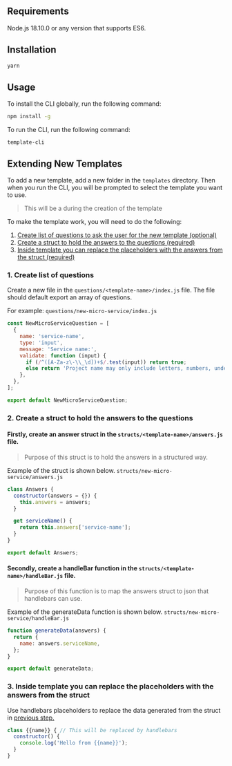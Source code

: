 ## Requirements
Node.js 18.10.0 or any version that supports ES6.

## Installation
```bash
yarn
```

## Usage
To install the CLI globally, run the following command:
```bash
npm install -g
```
 
To run the CLI, run the following command:
```
template-cli
```

## Extending New Templates

To add a new template, add a new folder in the `templates` directory. Then when you run the CLI, you will be prompted to select the template you want to use.
> This will be a <template-name> during the creation of the template

To make the template work, you will need to do the following:

1. [Create list of questions to ask the user for the new template (optional)](#1-create-list-of-questions)
2. [Create a struct to hold the answers to the questions (required)](#2-create-a-struct-to-hold-the-answers-to-the-questions)
3. [Inside template you can replace the placeholders with the answers from the struct (required)](#3-inside-template-you-can-replace-the-placeholders-with-the-answers-from-the-struct)

### 1. Create list of questions
Create a new file in the `questions/<template-name>/index.js` file. The file should default export an array of questions.

For example:
`questions/new-micro-service/index.js`
```javascript
const NewMicroServiceQuestion = [
  {
    name: 'service-name',
    type: 'input',
    message: 'Service name:',
    validate: function (input) {
      if (/^([A-Za-z\-\\_\d])+$/.test(input)) return true;
      else return 'Project name may only include letters, numbers, underscores and hashes.';
    },
  },
];

export default NewMicroServiceQuestion;
```

### 2. Create a struct to hold the answers to the questions

#### Firstly, create an **answer struct** in the `structs/<template-name>/answers.js` file.
> Purpose of this struct is to hold the answers in a structured way.

Example of the struct is shown below.
`structs/new-micro-service/answers.js`
```javascript
class Answers {
  constructor(answers = {}) {
    this.answers = answers;
  }

  get serviceName() {
    return this.answers['service-name'];
  }
}

export default Answers;
```


#### Secondly, create a **handleBar function** in the `structs/<template-name>/handleBar.js` file.
> Purpose of this function is to map the answers struct to json that handlebars can use.

Example of the generateData function is shown below.
`structs/new-micro-service/handleBar.js`
```javascript
function generateData(answers) {
  return {
    name: answers.serviceName,
  };
}

export default generateData;
```

### 3. Inside template you can replace the placeholders with the answers from the struct


Use handlebars placeholders to replace the data generated from the struct in [previous step.](#secondly-create-a-generatedata-function-in-the-structstemplate-namegeneratedatajs-file)

```javascript
class {{name}} { // This will be replaced by handlebars
  constructor() {
    console.log('Hello from {{name}}');
  }
}
```

